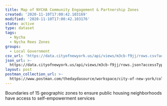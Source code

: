 ```yaml
---
title: Map of NYCHA Community Engagement & Partnership Zones
created: '2020-11-10T17:00:42.103169'
modified: '2020-11-10T17:00:42.103176'
state: active
type: dataset
tags:
  - Nycha
  - Nycha Rees Zones
groups:
  - Local Government
csv_url: 'https://data.cityofnewyork.us/api/views/m3cb-f9jj/rows.csv?accessType=DOWNLOAD'
json_url: >-
  https://data.cityofnewyork.us/api/views/m3cb-f9jj/rows.json?accessType=DOWNLOAD
layout: post
postman_collection_url: >-
  https://www.postman.com/thedaydasource/workspace/city-of-new-york/collection/15909983-789904d5-4a75-4ea2-8018-6888dc3b9929
---
```

Boundaries of 15 geographic zones to ensure public housing neighborhoods have access to self-empowerment services
